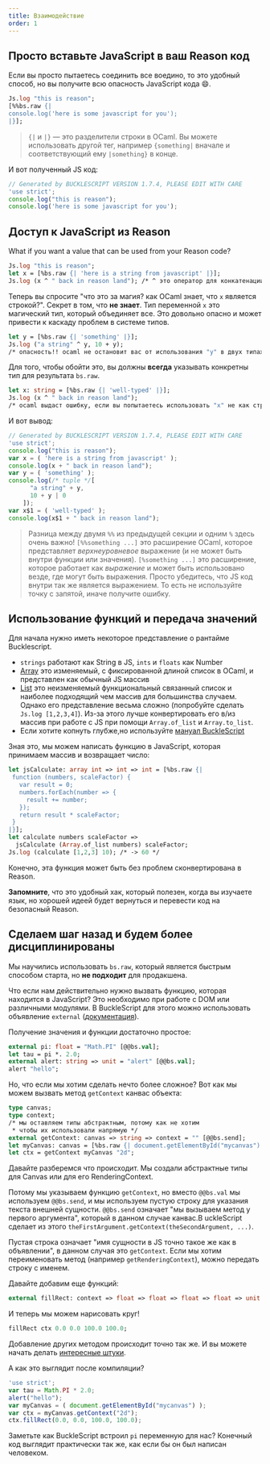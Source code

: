 ```yaml
---
title: Взаимодействие
order: 1
---
```


## Просто вставьте JavaScript в ваш Reason код

Если вы просто пытаетесь соединить все воедино, то это удобный способ,
но вы получите всю опасность JavaScript кода 😄.

```ocaml
Js.log "this is reason";
[%%bs.raw {|
console.log('here is some javascript for you');
|}];
```

> `{|` и `|}` — это разделители строки в OCaml. Вы можете использовать
другой тег, например `{something|` вначале и соответствующий ему `|something}`
в конце.

И вот полученный JS код:

```javascript
// Generated by BUCKLESCRIPT VERSION 1.7.4, PLEASE EDIT WITH CARE
'use strict';
console.log("this is reason");
console.log('here is some javascript for you');
```

## Доступ к JavaScript из Reason

What if you want a value that can be used from your Reason code?

```ocaml
Js.log "this is reason";
let x = [%bs.raw {| 'here is a string from javascript' |}];
Js.log (x ^ " back in reason land"); /* ^ это оператор для конкатенации строк */
```

Теперь вы спросите "что это за магия? как OCaml знает, что `x` является строкой?".
Секрет в том, что **не знает**. Тип переменной `x` это магический тип,
который объединяет все. Это довольно опасно и может привести к каскаду проблем
в системе типов.

```ocaml
let y = [%bs.raw {| 'something' |}];
Js.log ("a string" ^ y, 10 + y);
/* опасность!! ocaml не остановит вас от использования "y" в двух типах */
```

Для того, чтобы обойти это, вы должны **всегда** указывать конкретны тип
для результата `bs.raw`.

```ocaml
let x: string = [%bs.raw {| 'well-typed' |}];
Js.log (x ^ " back in reason land");
/* ocaml выдаст ошибку, если вы попытаетесь использовать "x" не как строку */
```

И вот вывод:

```javascript
// Generated by BUCKLESCRIPT VERSION 1.7.4, PLEASE EDIT WITH CARE
'use strict';
console.log("this is reason");
var x = ( 'here is a string from javascript' );
console.log(x + " back in reason land");
var y = ( 'something' );
console.log(/* tuple */[
      "a string" + y,
      10 + y | 0
    ]);
var x$1 = ( 'well-typed' );
console.log(x$1 + " back in reason land");
```

> Разница между двумя `%%` из предыдущей секции и одним `%` здесь очень
важно! `[%%something ...]` это расширение OCaml, которое представляет
*верхнеуровневое* выражение (и не может быть внутри функции или значения).
`[%something ...]` это расширение, которое работает как *выражение* и может быть
использовано везде, где могут быть выражения. Просто убедитесь, что JS код внутри
так же является выражением. То есть не используйте точку с запятой, иначе получите
ошибку.

## Использование функций и передача значений

Для начала нужно иметь некоторое представление о рантайме Bucklescript.

- `strings` работают как String в JS, `ints` и `floats` как Number
- [Array](../../guide/language/list-and-array#list) это изменяемый, с фиксированной
  длиной список в OCaml, и представлен как обычный JS массив
- [List](../../guide/language/list-and-array#array) это неизменяемый функциональный
  связанный список и наиболее подходящий чем массив для большинства случаем.
  Однако его представление весьма сложно (попробуйте сделать `Js.log [1,2,3,4]`).
  Из-за этого лучше конвертировать его в/из массив при работе с JS при помощи
  `Array.of_list` и `Array.to_list`.
- Если хотите копнуть глубже,но используйте [мануал BuckleScript](http://bucklescript.github.io/bucklescript/Manual.html#_runtime_representation)

Зная это, мы можем написать функцию в JavaScript, которая принимаем массив
и возвращает число:

```ocaml
let jsCalculate: array int => int => int = [%bs.raw {|
 function (numbers, scaleFactor) {
   var result = 0;
   numbers.forEach(number => {
     result += number;
   });
   return result * scaleFactor;
 }
|}];
let calculate numbers scaleFactor =>
  jsCalculate (Array.of_list numbers) scaleFactor;
Js.log (calculate [1,2,3] 10); /* -> 60 */
```

Конечно, эта функция может быть без проблем сконвертирована в Reason.

**Запомните**, что это удобный хак, который полезен, когда вы изучаете язык,
но хорошей идеей будет вернуться и перевести код на безопасный Reason.

## Сделаем шаг назад и будем более дисциплинированы

Мы научились использовать `bs.raw`, который является быстрым способом старта,
но **не подходит** для продакшена.

Что если нам действительно нужно вызвать функцию, которая находится в
JavaScript? Это необходимо при работе с DOM или различными модулями. В
BuckleScript для этого можно использовать объявление
`external` ([документация](http://bucklescript.github.io/bucklescript/Manual.html#_binding_to_simple_js_functions_values)).

Получение значения и функции достаточно простое:

```ocaml
external pi: float = "Math.PI" [@@bs.val];
let tau = pi *. 2.0;
external alert: string => unit = "alert" [@@bs.val];
alert "hello";
```

Но, что если мы хотим сделать нечто более сложное? Вот как мы можем
вызвать метод `getContext` канвас объекта:

```ocaml
type canvas;
type context;
/* мы оставляем типы абстрактным, потому как не хотим
 * чтобы их использовали напрямую */
external getContext: canvas => string => context = "" [@@bs.send];
let myCanvas: canvas = [%bs.raw {| document.getElementById("mycanvas") |}];
let ctx = getContext myCanvas "2d";
```

Давайте разберемся что происходит. Мы создали абстрактные типы для
Canvas или для его RenderingContext.

Потому мы указываем функцию `getContext`, но вместо `@@bs.val` мы используем `@@bs.send`,
и мы используем пустую строку для указания текста внешней сущности.
`@@bs.send` означает "мы вызываем метод у первого аргумента", который в
данном случае канвас.B uckleScript сделает из этого `theFirstArgument.getContext(theSecondArgument, ...)`.

Пустая строка означает "имя сущности в JS точно такое же как в объявлении",
в данном случая это `getContext`. Если мы хотим переименовать метод
(например `getRenderingContext`), можно передать строку с именем.

Давайте добавим еще функций:

```ocaml
external fillRect: context => float => float => float => float => unit = "" [@@bs.send];
```

И теперь мы можем нарисовать круг!

```ocaml
fillRect ctx 0.0 0.0 100.0 100.0;
```

Добавление других методом происходит точно так же. И вы можете начать
делать [интересные штуки](https://twitter.com/jaredforsyth/status/871062358076030976).

А как это выглядит после компиляции?

```javascript
'use strict';
var tau = Math.PI * 2.0;
alert("hello");
var myCanvas = ( document.getElementById("mycanvas") );
var ctx = myCanvas.getContext("2d");
ctx.fillRect(0.0, 0.0, 100.0, 100.0);
```

Заметьте как BuckleScript встроил `pi` переменную для нас? Конечный код
выглядит практически так же, как если бы он был написан человеком.
